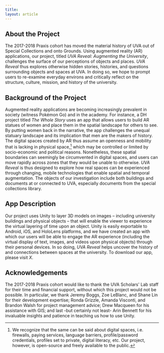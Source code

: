 ```yaml
---
title:
layout: article
---
```


## About the Project
The 2017-2018 Praxis cohort has moved the material history of UVA out of Special Collections and onto Grounds. Using augmented reality (AR) applications, our project, titled *UVA Reveal: Augmenting the University*, challenges the surface of our perceptions of objects and places. *UVA Reveal* thus explores otherwise hidden stories, histories, and questions surrounding objects and spaces at UVA. In doing so, we hope to prompt users to re-examine everyday environs and critically reflect on the structure, culture, mission, and history of the university.

## Background of the Project
Augmented reality applications are becoming increasingly prevalent in society (witness Pokémon Go) and in the academy. For instance, a DH project titled *The Whole Story* uses an app that allows users to build AR statues of women and place them in the spatial landscape for others to see. By putting women back in the narrative, the app challenges the unequal statuary landscape and its implication that men are the makers of history. The digital spaces created by AR thus assume an openness and mobility that is lacking in physical space,[^footnote] which may be controlled or limited by socio-economic and political reasons. Nonetheless, these spatial boundaries can seemingly be circumvented in digital spaces, and users can move rapidly across zones that they would be unable to otherwise. *UVA Reveal* is thus designed to explore how real spaces can be experienced through changing, mobile technologies that enable spatial and temporal augmentation. 
The objects of our investigation include both buildings and documents at or connected to UVA, especially documents from the special collections library. 

[^footnote]: We recognize that the same can be said about digital spaces, i.e. firewalls, paying services, language barriers, profile/password credentials, profiles set to private, digital literacy, etc. Our project, however, is open-source and freely available to the public.

## App Description
Our project uses Unity to layer 3D models on images – including university buildings and physical objects – that will enable the viewer to experience the virtual layering of time upon an object. Unity is easily exportable to Android, iOS, and HoloLens platforms, and we have created an app with which our users will be able to engage the AR experience (including the virtual display of text, images, and videos upon physical objects) through their personal devices. In so doing, *UVA Reveal* helps uncover the history of and connections between spaces at the university. To download our app, please visit *X*.

## Acknowledgements
The 2017-2018 Praxis cohort would like to thank the UVA Scholars' Lab staff for their time and financial support, without which this project would not be possible. In particular, we thank Jeremy Boggs, Zoe LeBlanc, and Shane Lin for their development expertise; Ronda Grizzle, Amanda Visconti, and Brandon Walsh for project management advice; Drew Macqueen for his assistance with GIS; and last -but certainly not least- Arin Bennett for his invaluable insights and patience in teaching us how to use Unity.
